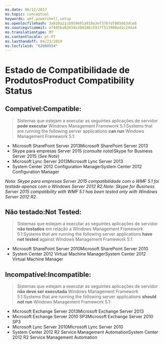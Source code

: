```yaml
---
ms.date: 06/12/2017
ms.topic: conceptual
keywords: wmf,powershell,setup
ms.openlocfilehash: 3a810a21cb959691a910a3ef3767d7885683dce8
ms.sourcegitcommit: e7445ba8203da304286c591ff513900ad1c244a4
ms.translationtype: MT
ms.contentlocale: pt-PT
ms.lasthandoff: 04/23/2019
ms.locfileid: "62084934"
---
```

# <a name="product-compatibility-status"></a><span data-ttu-id="f1881-102">Estado de Compatibilidade de Produtos</span><span class="sxs-lookup"><span data-stu-id="f1881-102">Product Compatibility Status</span></span>

## <a name="compatible"></a><span data-ttu-id="f1881-103">Compatível:</span><span class="sxs-lookup"><span data-stu-id="f1881-103">Compatible:</span></span>
> <span data-ttu-id="f1881-104">Sistemas que estejam a executar as seguintes aplicações de servidor **pode executar** Windows Management Framework 5.1:</span><span class="sxs-lookup"><span data-stu-id="f1881-104">Systems that are running the following server applications **can run** Windows Management Framework 5.1:</span></span>

- <span data-ttu-id="f1881-105">Microsoft SharePoint Server 2013</span><span class="sxs-lookup"><span data-stu-id="f1881-105">Microsoft SharePoint Server 2013</span></span>
- <span data-ttu-id="f1881-106">Skype para empresas Server 2015 (_consulte nota_)</span><span class="sxs-lookup"><span data-stu-id="f1881-106">Skype for Business Server 2015 (_See Note_)</span></span>
- <span data-ttu-id="f1881-107">Microsoft Lync Server 2013</span><span class="sxs-lookup"><span data-stu-id="f1881-107">Microsoft Lync Server 2013</span></span>
- <span data-ttu-id="f1881-108">System Center 2012 Configuration Manager</span><span class="sxs-lookup"><span data-stu-id="f1881-108">System Center 2012 Configuration Manager</span></span>

<span data-ttu-id="f1881-109">_Nota: Skype para empresas Server 2015 compatibilidade com o WMF 5.1 foi testado apenas com o Windows Server 2012 R2._</span><span class="sxs-lookup"><span data-stu-id="f1881-109">_Note: Skype for Business Server 2015 compatibility with WMF 5.1 has been tested only with Windows Server 2012 R2._</span></span>

## <a name="not-tested"></a><span data-ttu-id="f1881-110">Não testado:</span><span class="sxs-lookup"><span data-stu-id="f1881-110">Not Tested:</span></span>
> <span data-ttu-id="f1881-111">Sistemas que estejam a executar as seguintes aplicações de servidor **não testados** em relação a Windows Management Framework 5.1:</span><span class="sxs-lookup"><span data-stu-id="f1881-111">Systems that are running the following server applications **have not tested** against Windows Management Framework 5.1:</span></span>

- <span data-ttu-id="f1881-112">Microsoft SharePoint Server 2010</span><span class="sxs-lookup"><span data-stu-id="f1881-112">Microsoft SharePoint Server 2010</span></span>
- <span data-ttu-id="f1881-113">System Center 2012 Virtual Machine Manager</span><span class="sxs-lookup"><span data-stu-id="f1881-113">System Center 2012 Virtual Machine Manager</span></span>

## <a name="incompatible"></a><span data-ttu-id="f1881-114">Incompatível:</span><span class="sxs-lookup"><span data-stu-id="f1881-114">Incompatible:</span></span>
> <span data-ttu-id="f1881-115">Sistemas que estejam a executar as seguintes aplicações de servidor **não deve ser executada** Windows Management Framework 5.1:</span><span class="sxs-lookup"><span data-stu-id="f1881-115">Systems that are running the following server applications **should not run** Windows Management Framework 5.1:</span></span>

- <span data-ttu-id="f1881-116">Microsoft Exchange Server 2013</span><span class="sxs-lookup"><span data-stu-id="f1881-116">Microsoft Exchange Server 2013</span></span>
- <span data-ttu-id="f1881-117">Microsoft Exchange Server 2010 SP3</span><span class="sxs-lookup"><span data-stu-id="f1881-117">Microsoft Exchange Server 2010 SP3</span></span>
- <span data-ttu-id="f1881-118">Microsoft Lync Server 2010</span><span class="sxs-lookup"><span data-stu-id="f1881-118">Microsoft Lync Server 2010</span></span>
- <span data-ttu-id="f1881-119">System Center 2012 R2 Service Management Automation</span><span class="sxs-lookup"><span data-stu-id="f1881-119">System Center 2012 R2 Service Management Automation</span></span>
